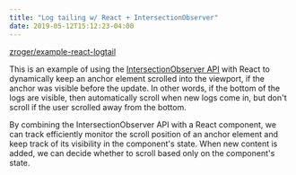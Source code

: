 ```yaml
---
title: "Log tailing w/ React + IntersectionObserver"
date: 2019-05-12T15:12:23-04:00
---
```


<i class="devicon-github-plain"></i> [zroger/example-react-logtail][1]

This is an example of using the [IntersectionObserver API][2] with React to
dynamically keep an anchor element scrolled into the viewport, if the anchor
was visible before the update. In other words, if the bottom of the logs are
visible, then automatically scroll when new logs come in, but don't scroll if
the user scrolled away from the bottom.

By combining the IntersectionObserver API with a React component, we can track
efficiently monitor the scroll position of an anchor element and keep track of
its visibility in the component's state. When new content is added, we can
decide whether to scroll based only on the component's state.

[1]: https://github.com/zroger/example-react-logtail
[2]: https://developer.mozilla.org/en-US/docs/Web/API/Intersection_Observer_API
